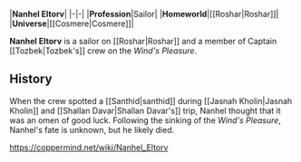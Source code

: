 |**Nanhel Eltorv**|
|-|-|
|**Profession**|Sailor|
|**Homeworld**|[[Roshar\|Roshar]]|
|**Universe**|[[Cosmere\|Cosmere]]|

**Nanhel Eltorv** is a sailor on [[Roshar\|Roshar]] and a member of Captain [[Tozbek\|Tozbek's]] crew on the *Wind's Pleasure*.

## History
When the crew spotted a [[Santhid\|santhid]] during [[Jasnah Kholin\|Jasnah Kholin]] and [[Shallan Davar\|Shallan Davar's]] trip, Nanhel thought that it was an omen of good luck.
Following the sinking of the *Wind's Pleasure*, Nanhel's fate is unknown, but he likely died.



https://coppermind.net/wiki/Nanhel_Eltorv